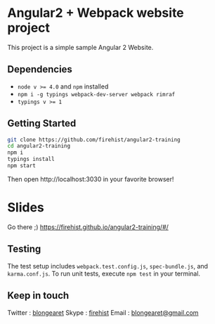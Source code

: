 # Angular2 + Webpack website project

This project is a simple sample Angular 2 Website.

## Dependencies
- `node v >= 4.0` and `npm` installed
- `npm i -g typings webpack-dev-server webpack rimraf`
- `typings v >= 1`

## Getting Started
```bash
git clone https://github.com/firehist/angular2-training
cd angular2-training
npm i
typings install
npm start
```

Then open http://localhost:3030 in your favorite browser!

# Slides
Go there ;)
https://firehist.github.io/angular2-training/#/

## Testing
The test setup includes `webpack.test.config.js`, `spec-bundle.js`, and `karma.conf.js`. To run unit tests, execute `npm test` in your terminal.

## Keep in touch
Twitter : [blongearet](twitter.com/blongearet)
Skype : [firehist](callto:firehist)
Email : [blongearet@gmail.com](mailto:blongearet@gmail.com)
